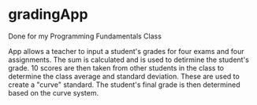 # gradingApp
Done for my Programming Fundamentals Class

App allows a teacher to input a student's grades for four exams and four assignments. The sum is calculated and is used to detirmine the student's grade. 10 scores are then taken from other students in the class to determine the class average and standard deviation. These are used to create a "curve" standard. The student's final grade is then determined based on the curve system. 
